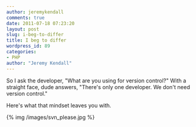 ```yaml
---
author: jeremykendall
comments: true
date: 2011-07-18 07:23:20
layout: post
slug: i-beg-to-differ
title: I beg to differ
wordpress_id: 89
categories:
- PHP
author: "Jeremy Kendall"
---
```


So I ask the developer, "What are you using for version control?" With a straight face, dude answers, "There's only one developer. We don't need version control."

Here's what that mindset leaves you with.

{% img /images/svn_please.jpg %}
